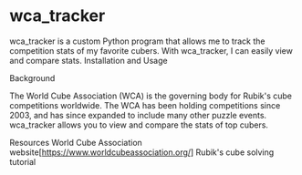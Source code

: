 # wca_tracker

wca_tracker is a custom Python program that allows me to track the competition stats of my favorite cubers. With wca_tracker, I can easily view and compare stats.
Installation and Usage

Background
 
The World Cube Association (WCA) is the governing body for Rubik's cube competitions worldwide. The WCA has been holding competitions since 2003, and has since expanded to include many other puzzle events. wca_tracker allows you to view and compare the stats of top cubers.

Resources
World Cube Association website[https://www.worldcubeassociation.org/]
Rubik's cube solving tutorial
